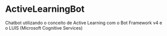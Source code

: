 # ActiveLearningBot
Chatbot utilizando o conceito de Active Learning com o Bot Framework v4 e o LUIS (Microsoft Cognitive Services)

